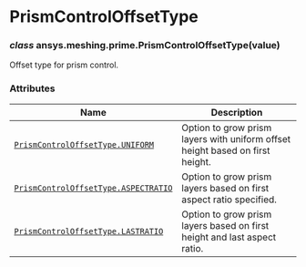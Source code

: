 <!-- vale off -->

# PrismControlOffsetType

<a id="ansys.meshing.prime.PrismControlOffsetType"></a>

### *class* ansys.meshing.prime.PrismControlOffsetType(value)

Offset type for prism control.

<!-- !! processed by numpydoc !! -->

### Attributes

| Name | Description |
|----------------------------------------------------------------------------------------------------------------------------------------------------------|---------------------------------------------------------------------------------|
| [`PrismControlOffsetType.UNIFORM`](ansys.meshing.prime.PrismControlOffsetType.UNIFORM.md#ansys.meshing.prime.PrismControlOffsetType.UNIFORM)             | Option to grow prism layers with uniform offset height based on first height.   |
| [`PrismControlOffsetType.ASPECTRATIO`](ansys.meshing.prime.PrismControlOffsetType.ASPECTRATIO.md#ansys.meshing.prime.PrismControlOffsetType.ASPECTRATIO) | Option to grow prism layers based on first aspect ratio specified.              |
| [`PrismControlOffsetType.LASTRATIO`](ansys.meshing.prime.PrismControlOffsetType.LASTRATIO.md#ansys.meshing.prime.PrismControlOffsetType.LASTRATIO)       | Option to grow prism layers based on first height and last aspect ratio.        |
<!-- vale on -->